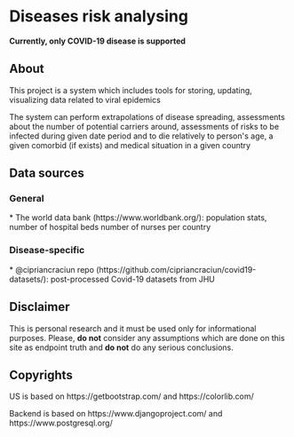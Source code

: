 # Diseases risk analysing
<p><b>Currently, only COVID-19 disease is supported</b></p> 
<h2><b>About</b></h2> 
<p>This project is a system which includes tools for storing, updating, visualizing data related to viral epidemics</p>
<p>The system can perform extrapolations of disease spreading, assessments about the number of potential carriers around, assessments of risks to be infected during given date period and to die relatively to person's age, a given comorbid (if exists) and medical situation in a given country</p>
<h2><b>Data sources</b></h2>
<h3>General</h3>
* The world data bank (https://www.worldbank.org/): population stats, number of hospital beds number of nurses per country
<h3>Disease-specific</h3>
* @cipriancraciun repo (https://github.com/cipriancraciun/covid19-datasets/): post-processed Covid-19 datasets from JHU 
<h2><b>Disclaimer</b></h2> 
<p>This is personal research and it must be used only for informational purposes. Please, <b>do not</b> consider any assumptions which are done on this site as endpoint truth and <b>do not</b> do any serious conclusions.</p>
<h2>Copyrights</h2>
<p>US is based on https://getbootstrap.com/ and https://colorlib.com/</p>
<p>Backend is based on https://www.djangoproject.com/ and https://www.postgresql.org/</p>
